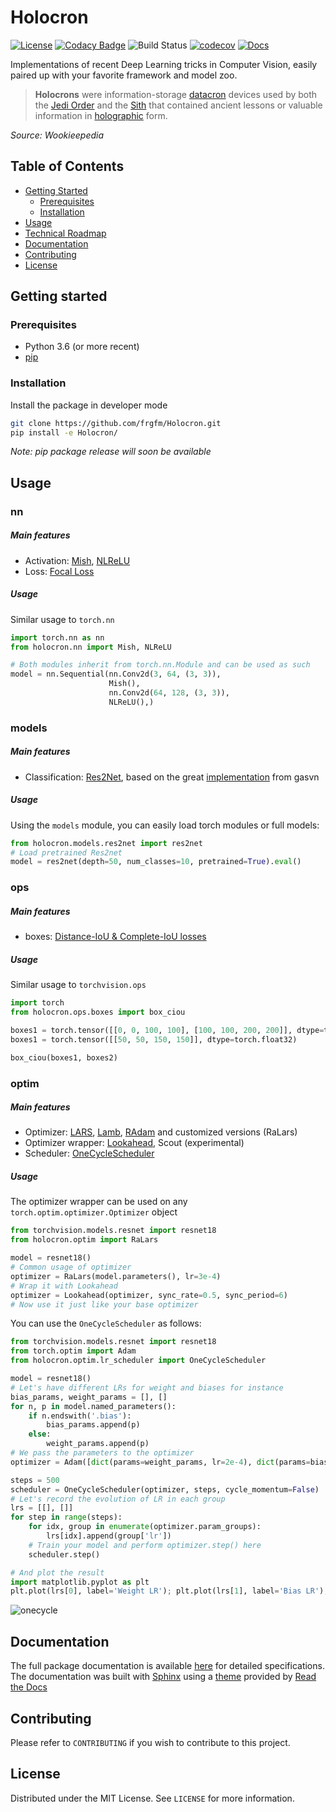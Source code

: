 # Holocron

[![License](https://img.shields.io/badge/License-MIT-brightgreen.svg)](LICENSE) [![Codacy Badge](https://api.codacy.com/project/badge/Grade/5713eafaf8074e27a4013dbfcfad9d69)](https://www.codacy.com/manual/fg/Holocron?utm_source=github.com&amp;utm_medium=referral&amp;utm_content=frgfm/Holocron&amp;utm_campaign=Badge_Grade) ![Build Status](https://github.com/frgfm/Holocron/workflows/python-package/badge.svg) [![codecov](https://codecov.io/gh/frgfm/Holocron/branch/master/graph/badge.svg)](https://codecov.io/gh/frgfm/Holocron) [![Docs](https://img.shields.io/badge/docs-available-blue.svg)](https://frgfm.github.io/Holocron)

Implementations of recent Deep Learning tricks in Computer Vision, easily paired up with your favorite framework and model zoo.

> **Holocrons** were information-storage [datacron](https://starwars.fandom.com/wiki/Datacron) devices used by both the [Jedi Order](https://starwars.fandom.com/wiki/Jedi_Order) and the [Sith](https://starwars.fandom.com/wiki/Sith) that contained ancient lessons or valuable information in [holographic](https://starwars.fandom.com/wiki/Hologram) form.

*Source: Wookieepedia*



## Table of Contents

- [Getting Started](#getting-started)
  - [Prerequisites](#prerequisites)
  - [Installation](#installation)
- [Usage](#usage)
- [Technical Roadmap](#technical-roadmap)
- [Documentation](#documentation)
- [Contributing](#contributing)
- [License](#license)



## Getting started

### Prerequisites

- Python 3.6 (or more recent)
- [pip](https://pip.pypa.io/en/stable/)

### Installation

Install the package in developer mode

```bash
git clone https://github.com/frgfm/Holocron.git
pip install -e Holocron/
```

*Note: pip package release will soon be available*



## Usage

### nn

##### Main features

- Activation: [Mish](https://arxiv.org/abs/1908.08681), [NLReLU](https://arxiv.org/abs/1908.03682)
- Loss: [Focal Loss](https://arxiv.org/abs/1708.02002)

##### Usage

Similar usage to  `torch.nn`

```python
import torch.nn as nn
from holocron.nn import Mish, NLReLU

# Both modules inherit from torch.nn.Module and can be used as such
model = nn.Sequential(nn.Conv2d(3, 64, (3, 3)),
                      Mish(),
                      nn.Conv2d(64, 128, (3, 3)),
                      NLReLU(),)
```



### models

##### Main features

- Classification: [Res2Net](https://arxiv.org/abs/1904.01169), based on the great [implementation](https://github.com/gasvn/Res2Net) from gasvn

##### Usage

Using the `models` module, you can easily load torch modules or full models:

```python
from holocron.models.res2net import res2net
# Load pretrained Res2net
model = res2net(depth=50, num_classes=10, pretrained=True).eval()
```



### ops

##### Main features

- boxes: [Distance-IoU & Complete-IoU losses](https://arxiv.org/abs/1911.08287)

##### Usage

Similar usage to `torchvision.ops`

```python
import torch
from holocron.ops.boxes import box_ciou

boxes1 = torch.tensor([[0, 0, 100, 100], [100, 100, 200, 200]], dtype=torch.float32)
boxes1 = torch.tensor([[50, 50, 150, 150]], dtype=torch.float32)

box_ciou(boxes1, boxes2)
```



### optim

##### Main features

- Optimizer: [LARS](https://arxiv.org/abs/1708.03888), [Lamb](https://arxiv.org/abs/1904.00962), [RAdam](https://arxiv.org/abs/1908.03265) and customized versions (RaLars)
- Optimizer wrapper: [Lookahead](https://arxiv.org/abs/1907.08610), Scout (experimental)
- Scheduler: [OneCycleScheduler](https://arxiv.org/abs/1803.09820)

##### Usage

The optimizer wrapper can be used on any `torch.optim.optimizer.Optimizer` object 

```python
from torchvision.models.resnet import resnet18
from holocron.optim import RaLars

model = resnet18()
# Common usage of optimizer
optimizer = RaLars(model.parameters(), lr=3e-4)
# Wrap it with Lookahead
optimizer = Lookahead(optimizer, sync_rate=0.5, sync_period=6)
# Now use it just like your base optimizer
```



You can use the `OneCycleScheduler` as follows:

```python
from torchvision.models.resnet import resnet18
from torch.optim import Adam
from holocron.optim.lr_scheduler import OneCycleScheduler

model = resnet18()
# Let's have different LRs for weight and biases for instance
bias_params, weight_params = [], []
for n, p in model.named_parameters():
	if n.endswith('.bias'):
		bias_params.append(p)
    else:
    	weight_params.append(p)
# We pass the parameters to the optimizer
optimizer = Adam([dict(params=weight_params, lr=2e-4), dict(params=bias_params, lr=1e-4)])

steps = 500
scheduler = OneCycleScheduler(optimizer, steps, cycle_momentum=False)
# Let's record the evolution of LR in each group
lrs = [[], []]
for step in range(steps):
	for idx, group in enumerate(optimizer.param_groups):
		lrs[idx].append(group['lr'])
	# Train your model and perform optimizer.step() here
	scheduler.step()

# And plot the result
import matplotlib.pyplot as plt
plt.plot(lrs[0], label='Weight LR'); plt.plot(lrs[1], label='Bias LR'); plt.legend(); plt.show()
```

![onecycle](static/images/onecycle.png)





## Documentation

The full package documentation is available [here](<https://frgfm.github.io/Holocron/>) for detailed specifications. The documentation was built with [Sphinx](sphinx-doc.org) using a [theme](github.com/readthedocs/sphinx_rtd_theme) provided by [Read the Docs](readthedocs.org) 



## Contributing

Please refer to `CONTRIBUTING` if you wish to contribute to this project.



## License

Distributed under the MIT License. See `LICENSE` for more information.